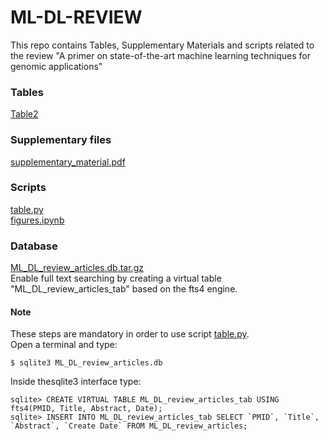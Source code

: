 # ML-DL-REVIEW
This repo contains Tables, Supplementary Materials and scripts related to the review "A primer on state-of-the-art machine learning techniques for genomic applications"

### Tables
<a href="https://github.com/claudiologiudice/ML-DL-REVIEW/blob/main/Table2.md">Table2</a>


### Supplementary files
<a href="https://github.com/claudiologiudice/ML-DL-REVIEW/blob/main/supplementary_material.pdf">supplementary_material.pdf</a>


### Scripts
<a href="https://github.com/claudiologiudice/ML-DL-REVIEW/blob/main/table.py">table.py</a><br>
<a href="https://github.com/claudiologiudice/ML-DL-REVIEW/blob/main/figures.ipynb">figures.ipynb</a>


### Database
<a href="https://github.com/claudiologiudice/ML-DL-REVIEW/blob/main/ML_DL_review_articles.db.tar.gz">ML_DL_review_articles.db.tar.gz</a>
<br>Enable full text searching by creating a virtual table "ML_DL_review_articles_tab" based on the fts4 engine. 
#### Note
These steps are mandatory in order to use script <a href="https://github.com/claudiologiudice/ML-DL-REVIEW/blob/main/table.py">table.py</a>.
<br>Open a terminal and type:

```
$ sqlite3 ML_DL_review_articles.db
```
Inside thesqlite3 interface type:

```
sqlite> CREATE VIRTUAL TABLE ML_DL_review_articles_tab USING fts4(PMID, Title, Abstract, Date);
sqlite> INSERT INTO ML_DL_review_articles_tab SELECT `PMID`, `Title`, `Abstract`, `Create Date` FROM ML_DL_review_articles;
```

